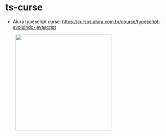 # ts-curse

* Alura typescript curse: https://cursos.alura.com.br/course/typescript-evoluindo-javascript <br>

&nbsp;&nbsp;&nbsp;&nbsp;&nbsp;&nbsp;&nbsp;
<img width="300" src="https://media.giphy.com/media/11ikeVaUfcXLWM/giphy.gif">

